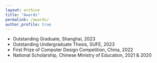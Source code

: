 ```yaml
---
layout: archive
title: "Awards"
permalink: /awards/
author_profile: true
---
```


* Outstanding Graduate, Shanghai, 2023
* Outstanding Undergraduate Thesis, SUFE, 2023
* First Prize of Computer Design Competition, China, 2022
* National Scholarship, Chinese Ministry of Education, 2021 & 2020
